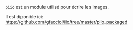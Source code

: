 `piio` est un module utilisé pour écrire les images.

Il est diponible ici:
https://github.com/gfacciol/iio/tree/master/piio_packaged
